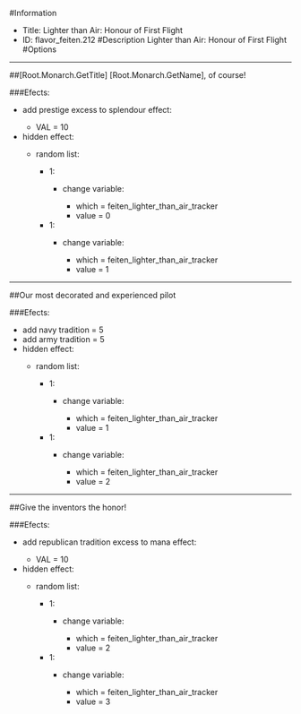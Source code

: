 #Information
 - Title: Lighter than Air: Honour of First Flight
 - ID: flavor_feiten.212
#Description
Lighter than Air: Honour of First Flight
#Options

___
##[Root.Monarch.GetTitle] [Root.Monarch.GetName], of course!

###Efects:<ul><li>add prestige excess to splendour effect:</li><ul><li>VAL = 10</li></ul><li>hidden effect:</li><ul><li>random list:</li><ul><li>1:</li><ul><li>change variable:</li><ul><li>which = feiten_lighter_than_air_tracker</li><li>value = 0</li></ul></ul><li>1:</li><ul><li>change variable:</li><ul><li>which = feiten_lighter_than_air_tracker</li><li>value = 1</li></ul></ul></ul></ul></ul>

___
##Our most decorated and experienced pilot

###Efects:<ul><li>add navy tradition = 5</li><li>add army tradition = 5</li><li>hidden effect:</li><ul><li>random list:</li><ul><li>1:</li><ul><li>change variable:</li><ul><li>which = feiten_lighter_than_air_tracker</li><li>value = 1</li></ul></ul><li>1:</li><ul><li>change variable:</li><ul><li>which = feiten_lighter_than_air_tracker</li><li>value = 2</li></ul></ul></ul></ul></ul>

___
##Give the inventors the honor!

###Efects:<ul><li>add republican tradition excess to mana effect:</li><ul><li>VAL = 10</li></ul><li>hidden effect:</li><ul><li>random list:</li><ul><li>1:</li><ul><li>change variable:</li><ul><li>which = feiten_lighter_than_air_tracker</li><li>value = 2</li></ul></ul><li>1:</li><ul><li>change variable:</li><ul><li>which = feiten_lighter_than_air_tracker</li><li>value = 3</li></ul></ul></ul></ul></ul>
